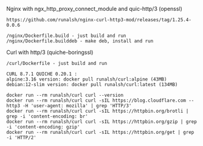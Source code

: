 Nginx with ngx_http_proxy_connect_module and quic-http/3 (openssl)

    https://github.com/runalsh/nginx-curl-http3-mod/releases/tag/1.25.4-0.0.6
    
    /nginx/Dockerfile.build - just build and run
    /nginx/Dockerfile.builddeb - make deb, install and run

Curl with http/3 (quiche-boringssl)

    /curl/Dockerfile - just build and run 

    CURL 8.7.1 QUICHE 0.20.1 :
    alpine:3.16 version: docker pull runalsh/curl:alpine (43MB)
    debian:12-slim version: docker pull runalsh/curl:latest (134MB)

    docker run --rm runalsh/curl curl --version
    docker run --rm runalsh/curl curl -sIL https://blog.cloudflare.com --http3 -H 'user-agent: mozilla' | grep 'HTTP/3'    
    docker run --rm runalsh/curl curl -sIL https://httpbin.org/brotli | grep -i 'content-encoding: br'
    docker run --rm runalsh/curl curl -sIL https://httpbin.org/gzip | grep -i 'content-encoding: gzip'
    docker run --rm runalsh/curl curl -sIL https://httpbin.org/get | grep -i 'HTTP/2'
